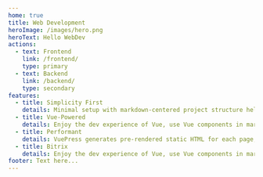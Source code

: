 ```yaml
---
home: true
title: Web Development
heroImage: /images/hero.png
heroText: Hello WebDev
actions:
  - text: Frontend
    link: /frontend/
    type: primary
  - text: Backend
    link: /backend/
    type: secondary
features:
  - title: Simplicity First
    details: Minimal setup with markdown-centered project structure helps you focus on writing.
  - title: Vue-Powered
    details: Enjoy the dev experience of Vue, use Vue components in markdown, and develop custom themes with Vue.
  - title: Performant
    details: VuePress generates pre-rendered static HTML for each page, and runs as an SPA once a page is loaded.
  - title: Bitrix
    details: Enjoy the dev experience of Vue, use Vue components in markdown, and develop custom themes with Vue.
footer: Text here...
---
```


